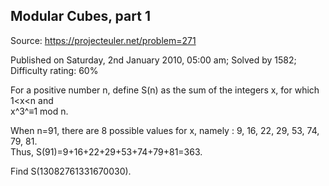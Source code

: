 Modular Cubes, part 1
---------------------

Source: https://projecteuler.net/problem=271

Published on Saturday, 2nd January 2010, 05:00 am; Solved by 1582;
Difficulty rating: 60%

For a positive number n, define S(n) as the sum of the integers x, for
which 1\<x\<n and\
x^3^≡1 mod n.

When n=91, there are 8 possible values for x, namely : 9, 16, 22, 29,
53, 74, 79, 81.\
 Thus, S(91)=9+16+22+29+53+74+79+81=363.

Find S(13082761331670030).
